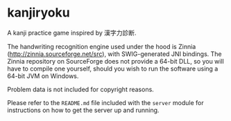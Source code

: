 kanjiryoku
==========

A kanji practice game inspired by 漢字力診断.

The handwriting recognition engine used under the hood is Zinnia (http://zinnia.sourceforge.net/src), with SWIG-generated JNI bindings.
The Zinnia repository on SourceForge does not provide a 64-bit DLL, so you will have to compile one yourself, should you wish to run the software using a 64-bit JVM on Windows.

Problem data is not included for copyright reasons.

Please refer to the `README.md` file included with the `server` module for instructions on how to get the server up and running.
